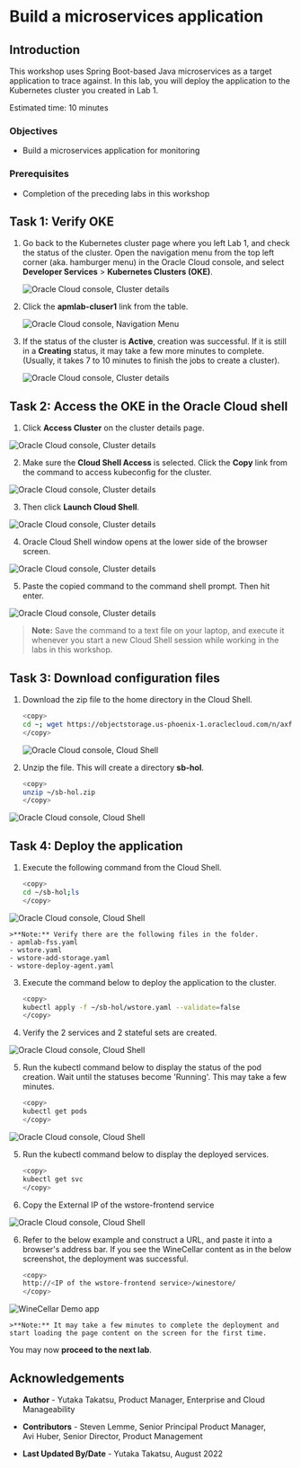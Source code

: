 # Build a microservices application

## Introduction

This workshop uses Spring Boot-based Java microservices as a target application to trace against. In this lab, you will deploy the application to the Kubernetes cluster you created in Lab 1.


Estimated time: 10 minutes

### Objectives

* Build a microservices application for monitoring

### Prerequisites

* Completion of the preceding labs in this workshop

## **Task 1**: Verify OKE

1. Go back to the Kubernetes cluster page where you left Lab 1, and check the status of the cluster. Open the navigation menu from the top left corner (aka. hamburger menu) in the Oracle Cloud console, and select **Developer Services** > **Kubernetes Clusters (OKE)**.

   ![Oracle Cloud console, Cluster details](images/1-1-menu.png " ")

2. Click the **apmlab-cluser1** link from the table.

   ![Oracle Cloud console, Navigation Menu](images/1-2-menu.png " ")

3. If the status of the cluster is **Active**, creation was successful. If it is still in a **Creating** status, it may take a few more minutes to complete. (Usually, it takes 7 to 10 minutes to finish the jobs to create a cluster).

   ![Oracle Cloud console, Cluster details](images/1-9-OKE.png " ")

## **Task 2**: Access the OKE in the Oracle Cloud shell


1. Click **Access Cluster** on the cluster details page.

  ![Oracle Cloud console, Cluster details](images/2-1-OKE.png " ")

2. Make sure the **Cloud Shell Access** is selected. Click the **Copy** link from the command to access kubeconfig for the cluster.

  ![Oracle Cloud console, Cluster details](images/2-2-OKE.png " ")

3. Then click **Launch Cloud Shell**.

  ![Oracle Cloud console, Cluster details](images/2-2-2-OKE.png " ")

4. Oracle Cloud Shell window opens at the lower side of the browser screen.

  ![Oracle Cloud console, Cluster details](images/2-3-OKE.png " ")

5. Paste the copied command to the command shell prompt. Then hit enter.   

  ![Oracle Cloud console, Cluster details](images/2-4-OKE.png " ")

  >**Note:** Save the command to a text file on your laptop, and execute it whenever you start a new Cloud Shell session while working in the labs in this workshop.

## **Task 3**: Download configuration files

1. Download the zip file to the home directory in the Cloud Shell.

    ``` bash
    <copy>
    cd ~; wget https://objectstorage.us-phoenix-1.oraclecloud.com/n/axfo51x8x2ap/b/apmocw-bucket-2022/o/sb-hol.zip
    </copy>
    ```
    ![Oracle Cloud console, Cloud Shell](images/3-1-cloudshell.png " ")

3. Unzip the file. This will create a directory **sb-hol**.

    ``` bash
    <copy>
    unzip ~/sb-hol.zip
    </copy>
    ```

  ![Oracle Cloud console, Cloud Shell](images/3-2-cloudshell.png " ")

## **Task 4**: Deploy the application

1. Execute the following command from the Cloud Shell.

    ``` bash
    <copy>
    cd ~/sb-hol;ls
    </copy>
    ```
  ![Oracle Cloud console, Cloud Shell](images/4-1-cloudshell.png " ")

    >**Note:** Verify there are the following files in the folder.
    - apmlab-fss.yaml
    - wstore.yaml
    - wstore-add-storage.yaml
    - wstore-deploy-agent.yaml

3. Execute the command below to deploy the application to the cluster.
    ``` bash
    <copy>
    kubectl apply -f ~/sb-hol/wstore.yaml --validate=false
    </copy>
    ```

4. Verify the 2 services and 2 stateful sets are created.

  ![Oracle Cloud console, Cloud Shell](images/4-2-cloudshell.png " ")


5. Run the kubectl command below to display the status of the pod creation. Wait until the statuses become 'Running'. This may take a few minutes.

    ``` bash
    <copy>
    kubectl get pods
    </copy>
    ```
  ![Oracle Cloud console, Cloud Shell](images/4-2-1-cloudshell.png " ")

5. Run the kubectl command below to display the deployed services.

    ``` bash
    <copy>
    kubectl get svc
    </copy>
    ```
5. Copy the External IP of the wstore-frontend service

  ![Oracle Cloud console, Cloud Shell](images/4-3-cloudshell.png " ")

6. Refer to the below example and construct a URL, and paste it into a browser's address bar. If you see the WineCellar content as in the below screenshot, the deployment was successful.

    ``` bash
    <copy>
    http://<IP of the wstore-frontend service>/winestore/
    </copy>
    ```
  ![WineCellar Demo app](images/4-4-winestore.png " ")

    >**Note:** It may take a few minutes to complete the deployment and start loading the page content on the screen for the first time.  

You may now **proceed to the next lab**.

## Acknowledgements

* **Author** - Yutaka Takatsu, Product Manager, Enterprise and Cloud Manageability
- **Contributors** - Steven Lemme, Senior Principal Product Manager,  
Avi Huber, Senior Director, Product Management
* **Last Updated By/Date** - Yutaka Takatsu, August 2022
